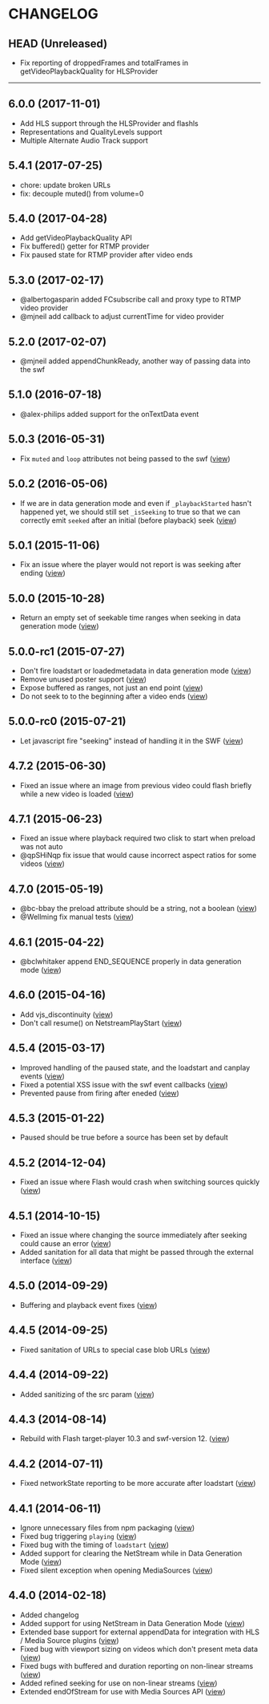 CHANGELOG
=========

## HEAD (Unreleased)
* Fix reporting of droppedFrames and totalFrames in getVideoPlaybackQuality for HLSProvider

--------------------

## 6.0.0 (2017-11-01)
* Add HLS support through the HLSProvider and flashls
* Representations and QualityLevels support
* Multiple Alternate Audio Track support

## 5.4.1 (2017-07-25)
* chore: update broken URLs
* fix: decouple muted() from volume=0

## 5.4.0 (2017-04-28)
* Add getVideoPlaybackQuality API
* Fix buffered() getter for RTMP provider
* Fix paused state for RTMP provider after video ends

## 5.3.0 (2017-02-17)
* @albertogasparin added FCsubscribe call and proxy type to RTMP video provider
* @mjneil add callback to adjust currentTime for video provider

## 5.2.0 (2017-02-07)
* @mjneil added appendChunkReady, another way of passing data into the swf

## 5.1.0 (2016-07-18)
* @alex-philips added support for the onTextData event

## 5.0.3 (2016-05-31)
* Fix `muted` and `loop` attributes not being passed to the swf ([view](https://github.com/videojs/video-js-swf/pull/205))

## 5.0.2 (2016-05-06)
* If we are in data generation mode and even if `_playbackStarted` hasn't happened yet, we should still set `_isSeeking` to true so that we can correctly emit `seeked` after an initial (before playback) seek ([view](https://github.com/videojs/video-js-swf/pull/204))

## 5.0.1 (2015-11-06)
* Fix an issue where the player would not report is was seeking after ending ([view](https://github.com/videojs/video-js-swf/pull/192))

## 5.0.0 (2015-10-28)
* Return an empty set of seekable time ranges when seeking in data generation mode ([view](https://github.com/videojs/video-js-swf/pull/187))

## 5.0.0-rc1 (2015-07-27)
* Don't fire loadstart or loadedmetadata in data generation mode ([view](https://github.com/videojs/video-js-swf/pull/178))
* Remove unused poster support ([view](https://github.com/videojs/video-js-swf/pull/182))
* Expose buffered as ranges, not just an end point ([view](https://github.com/videojs/video-js-swf/pull/180))
* Do not seek to to the beginning after a video ends ([view](https://github.com/videojs/video-js-swf/pull/172))

## 5.0.0-rc0 (2015-07-21)
* Let javascript fire "seeking" instead of handling it in the SWF ([view](https://github.com/videojs/video-js-swf/pull/171))

## 4.7.2 (2015-06-30)
* Fixed an issue where an image from previous video could flash briefly while a new video is loaded ([view](https://github.com/videojs/video-js-swf/pull/167))

## 4.7.1 (2015-06-23)
* Fixed an issue where playback required two clisk to start when preload was not auto
* @qpSHiNqp fix issue that would cause incorrect aspect ratios for some videos ([view](https://github.com/videojs/video-js-swf/pull/165))

## 4.7.0 (2015-05-19)
* @bc-bbay the preload attribute should be a string, not a boolean ([view](https://github.com/videojs/video-js-swf/pull/160))
* @Wellming fix manual tests ([view](https://github.com/videojs/video-js-swf/pull/154))

## 4.6.1 (2015-04-22)
* @bclwhitaker append END_SEQUENCE properly in data generation mode ([view](https://github.com/videojs/video-js-swf/pull/152))

## 4.6.0 (2015-04-16)
* Add vjs_discontinuity ([view](https://github.com/videojs/video-js-swf/pull/150))
* Don't call resume() on NetstreamPlayStart ([view](https://github.com/videojs/video-js-swf/pull/147))

## 4.5.4 (2015-03-17)
* Improved handling of the paused state, and the loadstart and canplay events ([view](https://github.com/videojs/video-js-swf/pull/139))
* Fixed a potential XSS issue with the swf event callbacks ([view](https://github.com/videojs/video-js-swf/pull/143))
* Prevented pause from firing after eneded ([view](https://github.com/videojs/video-js-swf/pull/144))

## 4.5.3 (2015-01-22)
* Paused should be true before a source has been set by default

## 4.5.2 (2014-12-04)
* Fixed an issue where Flash would crash when switching sources quickly ([view](https://github.com/videojs/video-js-swf/pull/131))

## 4.5.1 (2014-10-15)
* Fixed an issue where changing the source immediately after seeking could cause an error ([view](https://github.com/videojs/video-js-swf/pull/125))
* Added sanitation for all data that might be passed through the external interface ([view](https://github.com/videojs/video-js-swf/pull/127))

## 4.5.0 (2014-09-29)
* Buffering and playback event fixes ([view](https://github.com/videojs/video-js-swf/pull/122))

## 4.4.5 (2014-09-25)
* Fixed sanitation of URLs to special case blob URLs ([view](https://github.com/videojs/video-js-swf/pull/121))

## 4.4.4 (2014-09-22)
* Added sanitizing of the src param ([view](https://github.com/videojs/video-js-swf/pull/120))

## 4.4.3 (2014-08-14)
* Rebuild with Flash target-player 10.3 and swf-version 12. ([view](https://github.com/videojs/video-js-swf/issues/113))

## 4.4.2 (2014-07-11)
* Fixed networkState reporting to be more accurate after loadstart ([view](https://github.com/videojs/video-js-swf/pull/106))

## 4.4.1 (2014-06-11)
* Ignore unnecessary files from npm packaging ([view](https://github.com/videojs/video-js-swf/pull/87))
* Fixed bug triggering `playing` ([view](https://github.com/videojs/video-js-swf/pull/90))
* Fixed bug with the timing of `loadstart` ([view](https://github.com/videojs/video-js-swf/pull/93))
* Added support for clearing the NetStream while in Data Generation Mode ([view](https://github.com/videojs/video-js-swf/pull/93))
* Fixed silent exception when opening MediaSources ([view](https://github.com/videojs/video-js-swf/pull/97))

## 4.4.0 (2014-02-18)
* Added changelog
* Added support for using NetStream in Data Generation Mode ([view](https://github.com/videojs/video-js-swf/pull/80))
* Extended base support for external appendData for integration with HLS / Media Source plugins ([view](https://github.com/videojs/video-js-swf/pull/80))
* Fixed bug with viewport sizing on videos which don't present meta data ([view](https://github.com/videojs/video-js-swf/pull/80))
* Fixed bugs with buffered and duration reporting on non-linear streams ([view](https://github.com/videojs/video-js-swf/pull/80))
* Added refined seeking for use on non-linear streams ([view](https://github.com/videojs/video-js-swf/pull/80))
* Extended endOfStream for use with Media Sources API ([view](https://github.com/videojs/video-js-swf/pull/80))

